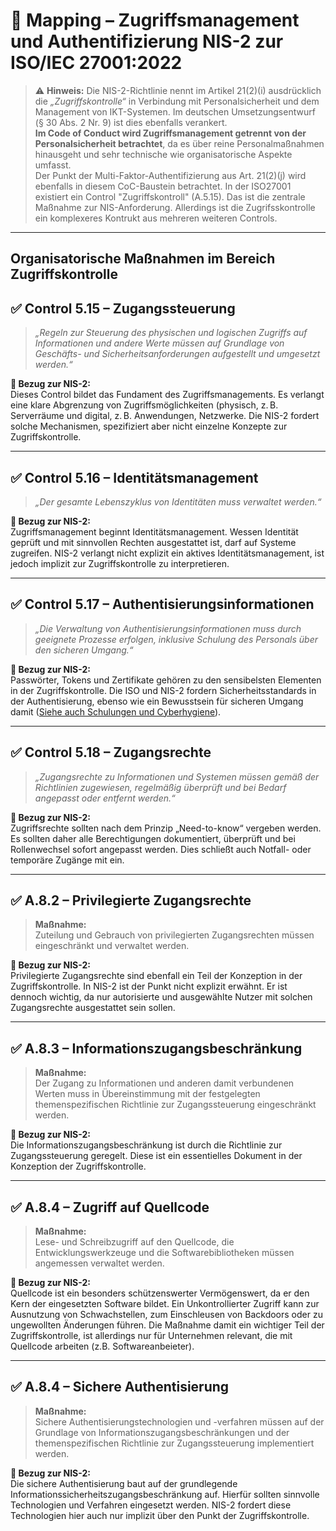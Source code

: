 # 🔐 Mapping – Zugriffsmanagement und Authentifizierung NIS-2 zur ISO/IEC 27001:2022

> ⚠️ **Hinweis:** Die NIS-2-Richtlinie nennt im Artikel 21(2)(i) ausdrücklich die *„Zugriffskontrolle“* in Verbindung mit Personalsicherheit und dem Management von IKT-Systemen. Im deutschen Umsetzungsentwurf (§ 30 Abs. 2 Nr. 9) ist dies ebenfalls verankert.  
> **Im Code of Conduct wird Zugriffsmanagement getrennt von der Personalsicherheit betrachtet**, da es über reine Personalmaßnahmen hinausgeht und sehr technische wie organisatorische Aspekte umfasst.  
> Der Punkt der Multi-Faktor-Authentifizierung aus Art. 21(2)(j) wird ebenfalls in diesem CoC-Baustein betrachtet.
> In der ISO27001 existiert ein Control "Zugriffskontroll" (A.5.15). Das ist die zentrale Maßnahme zur NIS-Anforderung. Allerdings ist die Zugrifsskontrolle ein komplexeres Kontrukt aus mehreren weiteren Controls.

---
## Organisatorische Maßnahmen im Bereich Zugriffskontrolle

## ✅ Control 5.15 – **Zugangssteuerung**

> *„Regeln zur Steuerung des physischen und logischen Zugriffs auf Informationen und andere Werte müssen auf Grundlage von Geschäfts- und Sicherheitsanforderungen aufgestellt und umgesetzt werden.“*

**📌 Bezug zur NIS-2:**  
Dieses Control bildet das Fundament des Zugriffsmanagements. Es verlangt eine klare Abgrenzung von Zugriffsmöglichkeiten (physisch, z. B. Serverräume und digital, z. B. Anwendungen, Netzwerke. Die NIS-2 fordert solche Mechanismen, spezifiziert aber nicht einzelne Konzepte zur Zugriffskontrolle.

---

## ✅ Control 5.16 – **Identitätsmanagement**

> *„Der gesamte Lebenszyklus von Identitäten muss verwaltet werden.“*

**📌 Bezug zur NIS-2:**  
Zugriffsmanagement beginnt Identitätsmanagement. Wessen Identität geprüft und mit sinnvollen Rechten ausgestattet ist, darf auf Systeme zugreifen. NIS-2 verlangt nicht explizit ein aktives Identitätsmanagement, ist jedoch implizit zur Zugriffskontrolle zu interpretieren.

---

## ✅ Control 5.17 – **Authentisierungsinformationen**

> *„Die Verwaltung von Authentisierungsinformationen muss durch geeignete Prozesse erfolgen, inklusive Schulung des Personals über den sicheren Umgang.“*

**📌 Bezug zur NIS-2:**  
Passwörter, Tokens und Zertifikate gehören zu den sensibelsten Elementen in der Zugriffskontrolle. Die ISO und NIS-2 fordern Sicherheitsstandards in der Authentisierung, ebenso wie ein Bewusstsein für sicheren Umgang damit ([Siehe auch Schulungen und Cyberhygiene](https://github.com/ruppfabian1997/CoC-NIS-2/blob/main/TOMs/Schulungen%20und%20Cyberhygiene/01_Überblick.md)).

---

## ✅ Control 5.18 – **Zugangsrechte**

> *„Zugangsrechte zu Informationen und Systemen müssen gemäß der Richtlinien zugewiesen, regelmäßig überprüft und bei Bedarf angepasst oder entfernt werden.“*

**📌 Bezug zur NIS-2:**  
Zugriffsrechte sollten nach dem Prinzip „Need-to-know“ vergeben werden. Es sollten daher alle Berechtigungen dokumentiert, überprüft und bei Rollenwechsel sofort angepasst werden. Dies schließt auch Notfall- oder temporäre Zugänge mit ein.

---

## ✅ A.8.2 – Privilegierte Zugangsrechte

> **Maßnahme:**  
> Zuteilung und Gebrauch von privilegierten Zugangsrechten müssen eingeschränkt und verwaltet werden.

**📌 Bezug zur NIS-2:**  
Privilegierte Zugangsrechte sind ebenfall ein Teil der Konzeption in der Zugriffskontrolle. In NIS-2 ist der Punkt nicht explizit erwähnt. Er ist dennoch wichtig, da nur autorisierte und ausgewählte Nutzer mit solchen Zugangsrechte ausgestattet sein sollen.

---

## ✅ A.8.3 – Informationszugangsbeschränkung

> **Maßnahme:**  
> Der Zugang zu Informationen und anderen damit verbundenen Werten muss in Übereinstimmung mit der festgelegten themenspezifischen Richtlinie zur Zugangssteuerung eingeschränkt werden.

**📌 Bezug zur NIS-2:**  
Die Informationszugangsbeschränkung ist durch die Richtlinie zur Zugangssteuerung geregelt. Diese ist ein essentielles Dokument in der Konzeption der Zugriffskontrolle.

---

## ✅ A.8.4 – Zugriff auf Quellcode

> **Maßnahme:**  
> Lese- und Schreibzugriff auf den Quellcode, die Entwicklungswerkzeuge und die Softwarebibliotheken müssen angemessen verwaltet werden.

**📌 Bezug zur NIS-2:**  
Quellcode ist ein besonders schützenswerter Vermögenswert, da er den Kern der eingesetzten Software bildet. Ein Unkontrollierter Zugriff kann zur Ausnutzung von Schwachstellen, zum Einschleusen von Backdoors oder zu ungewollten Änderungen führen. Die Maßnahme damit ein wichtiger Teil der Zugriffskontrolle, ist allerdings nur für Unternehmen relevant, die mit Quellcode arbeiten (z.B. Softwareanbeieter).

---

## ✅ A.8.4 – Sichere Authentisierung

> **Maßnahme:**  
> Sichere Authentisierungstechnologien und -verfahren müssen auf der Grundlage von Informationszugangsbeschränkungen und der themenspezifischen Richtlinie zur Zugangssteuerung implementiert werden.

**📌 Bezug zur NIS-2:**  
Die sichere Authentisierung baut auf der grundlegende Informationssicherheitszugangsbeschränkung auf. Hierfür sollten sinnvolle Technologien und Verfahren eingesetzt werden. NIS-2 fordert diese Technologien hier auch nur implizit über den Punkt der Zugriffskontrolle.

